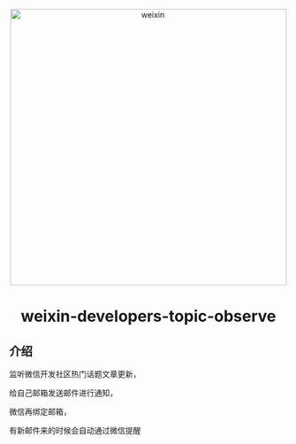 <p align="center">
<img src="https://user-images.githubusercontent.com/18715564/106840892-01903b80-66dc-11eb-8631-0b6ebeb286c6.png" alt="weixin" width="500">
</p>
<h1 align="center">weixin-developers-topic-observe</h1>

## 介绍

监听微信开发社区热门话题文章更新，

给自己邮箱发送邮件进行通知，

微信再绑定邮箱，

有新邮件来的时候会自动通过微信提醒
 
 
